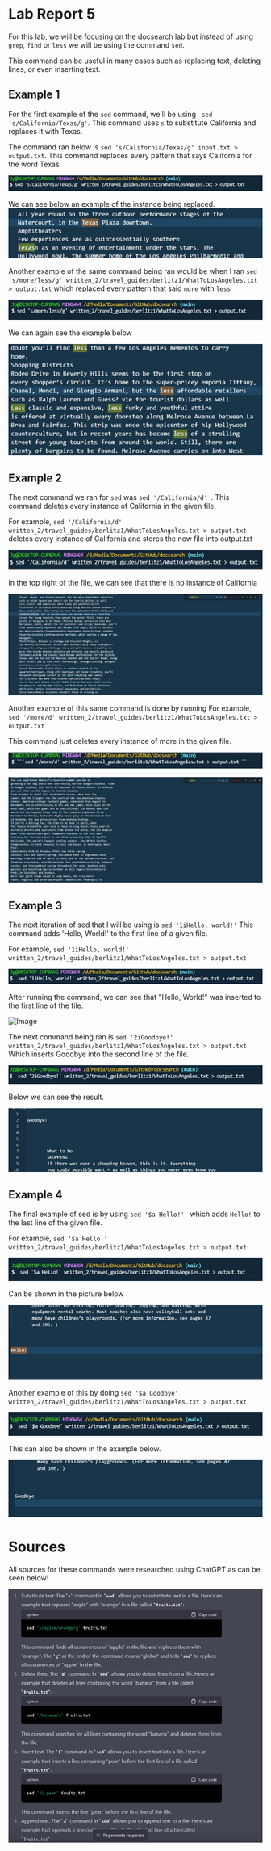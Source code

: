 # Lab Report 5
  
  For this lab, we will be focusing on the docsearch lab but instead of using ```grep```, ```find``` or ```less``` we will be using the command ```sed```.
  
  This command can be useful in many cases such as replacing text, deleting lines, or even inserting text.
  
  ## Example 1
  
  For the first example of the ```sed``` command, we'll be using ``` sed 's/California/Texas/g'```. 
  This command uses ```s``` to substitute California and replaces it with Texas.
  
  The command ran below is  ```sed 's/California/Texas/g' input.txt > output.txt```.
  This command replaces every pattern that says California for the word Texas.
  
  ![Image](newlab.jpg)
  
  We can see below an example of the instance being replaced.
  ![Image](texas.jpg)
  
  Another example of the same command being ran would be when I ran ```sed 's/more/less/g' written_2/travel_guides/berlitz1/WhatToLosAngeles.txt > output.txt```
  which replaced every pattern that said ```more``` with ```less```
  
  ![Image](newtest3.jpg)
  
  We can again see the example below
  
  ![Image](newtest2.jpg)
  
  ## Example 2
  
  The next command we ran for ```sed``` was ```sed '/California/d' ```. This command deletes every instance of California in the given file. 
  
  For example, ```sed '/California/d' written_2/travel_guides/berlitz1/WhatToLosAngeles.txt > output.txt``` deletes every instance of California and stores the new       file into output.txt
  
  ![Image](seddelete.jpg)
  
  In the top right of the file, we can see that there is no instance of California
  
  ![Image](sedresults.jpg)
  
  Another example of this same command is done by running For example, ```sed '/more/d' written_2/travel_guides/berlitz1/WhatToLosAngeles.txt > output.txt```
  
  This command just deletes every instance of more in the given file.
  
  ![Image](seddelete4.jpg)
   
  ![Image](seddelete2.jpg) 
  
  ## Example 3
  
  The next iteration of sed that I will be using is ```sed '1iHello, world!'```
  This command adds 'Hello, World!' to the first line of a given file.
  
  For example, ```sed '1iHello, world!' written_2/travel_guides/berlitz1/WhatToLosAngeles.txt > output.txt``` 
  
  ![Image](sedinsert.jpg)
  
  After running the command, we can see that "Hello, World!" was inserted to the first line of the file.
  
  ![Image](sedinsert2.jgp)
  
  The next command being ran is ```sed '2iGoodbye!' written_2/travel_guides/berlitz1/WhatToLosAngeles.txt > output.txt```
  Which inserts Goodbye into the second line of the file.
  
  ![Image](sedinsert3.jpg)
  
  Below we can see the result.
   
  ![Image](sedinsert4.jpg)
  
  ## Example 4
  
  The final example of sed is by using ```sed '$a Hello!' ``` 
  which adds `Hello!` to the last line of the given file.
  
  For example, ```sed '$a Hello!' written_2/travel_guides/berlitz1/WhatToLosAngeles.txt > output.txt```
  
  ![Image](seda1.jpg)
  
  Can be shown in the picture below
  
  ![Image](seda2.jpg)
  
  Another example of this by doing ```sed '$a Goodbye' written_2/travel_guides/berlitz1/WhatToLosAngeles.txt > output.txt```

  ![Image](seda3.jpg)
  
  This can also be shown in the example below.
  
  ![Image](seda4.jpg)
  
  # Sources
  
  All sources for these commands were researched using ChatGPT as can be seen below!
  
  ![Image](chat.jpg)
